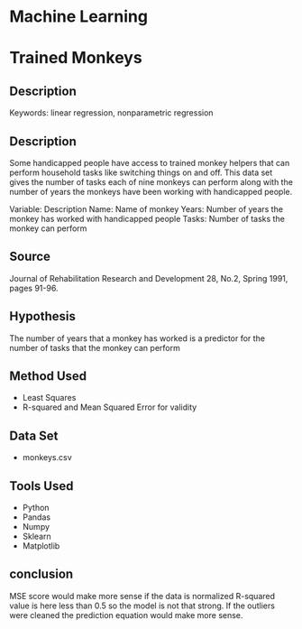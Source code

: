 # Machine Learning 

# Trained Monkeys #

## Description 

Keywords: linear regression, nonparametric regression

## Description

Some handicapped people have access to trained monkey helpers that can perform household tasks like switching things on and off. This data set gives the number of tasks each of nine monkeys can perform along with the number of years the monkeys have been working with handicapped people.

Variable: Description
Name: Name of monkey
Years: Number of years the monkey has worked with handicapped people
Tasks: Number of tasks the monkey can perform

## Source

Journal of Rehabilitation Research and Development 28, No.2, Spring 1991, pages 91-96.

## Hypothesis

The number of years that a monkey has worked is a predictor for the number of tasks that the monkey can perform

## Method Used 
* Least Squares 
* R-squared and Mean Squared Error for validity

## Data Set 
* monkeys.csv

## Tools Used 
* Python
* Pandas
* Numpy
* Sklearn
* Matplotlib

## conclusion

MSE score would make more sense if the data is normalized 
R-squared value is here less than 0.5 so the model is not that strong. 
If the outliers were cleaned the prediction equation would make more sense.
